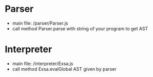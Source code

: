 # Parser

- main file: /parser/Parser.js
- call method Parser.parse with string of your program to get AST

# Interpreter

- main file: /interpreter/Exsa.js
- call method Exsa.evalGlobal AST given by parser

